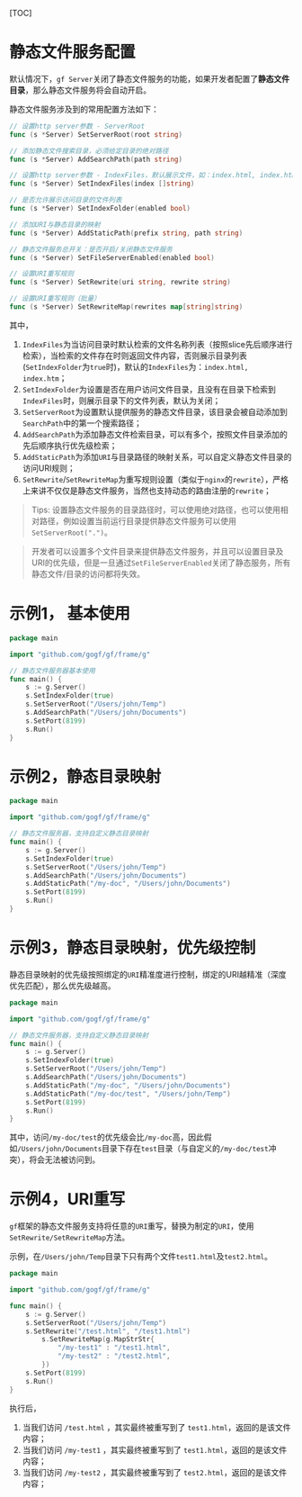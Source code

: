 [TOC]

# 静态文件服务配置
默认情况下，`gf Server`关闭了静态文件服务的功能，如果开发者配置了**静态文件目录**，那么静态文件服务将会自动开启。

静态文件服务涉及到的常用配置方法如下：
```go
// 设置http server参数 - ServerRoot
func (s *Server) SetServerRoot(root string)

// 添加静态文件搜索目录，必须给定目录的绝对路径
func (s *Server) AddSearchPath(path string)

// 设置http server参数 - IndexFiles，默认展示文件，如：index.html, index.htm
func (s *Server) SetIndexFiles(index []string)

// 是否允许展示访问目录的文件列表
func (s *Server) SetIndexFolder(enabled bool)

// 添加URI与静态目录的映射
func (s *Server) AddStaticPath(prefix string, path string)

// 静态文件服务总开关：是否开启/关闭静态文件服务
func (s *Server) SetFileServerEnabled(enabled bool)

// 设置URI重写规则
func (s *Server) SetRewrite(uri string, rewrite string) 

// 设置URI重写规则（批量）
func (s *Server) SetRewriteMap(rewrites map[string]string) 
```
其中，
1. `IndexFiles`为当访问目录时默认检索的文件名称列表（按照slice先后顺序进行检索），当检索的文件存在时则返回文件内容，否则展示目录列表(`SetIndexFolder`为`true`时)，默认的`IndexFiles`为：`index.html, index.htm`；
1. `SetIndexFolder`为设置是否在用户访问文件目录，且没有在目录下检索到`IndexFiles`时，则展示目录下的文件列表，默认为关闭；
1. `SetServerRoot`为设置默认提供服务的静态文件目录，该目录会被自动添加到`SearchPath`中的第一个搜索路径；
1. `AddSearchPath`为添加静态文件检索目录，可以有多个，按照文件目录添加的先后顺序执行优先级检索；
1. `AddStaticPath`为添加`URI`与目录路径的映射关系，可以自定义静态文件目录的访问URI规则；
1. `SetRewrite`/`SetRewriteMap`为重写规则设置（类似于`nginx`的`rewrite`），严格上来讲不仅仅是静态文件服务，当然也支持动态的路由注册的`rewrite`；

> Tips: 设置静态文件服务的目录路径时，可以使用绝对路径，也可以使用相对路径，例如设置当前运行目录提供静态文件服务可以使用`SetServerRoot(".")`。

> 开发者可以设置多个文件目录来提供静态文件服务，并且可以设置目录及URI的优先级，但是一旦通过`SetFileServerEnabled`关闭了静态服务，所有静态文件/目录的访问都将失效。

# 示例1， 基本使用
```go
package main

import "github.com/gogf/gf/frame/g"

// 静态文件服务器基本使用
func main() {
    s := g.Server()
    s.SetIndexFolder(true)
    s.SetServerRoot("/Users/john/Temp")
    s.AddSearchPath("/Users/john/Documents")
    s.SetPort(8199)
    s.Run()
}
```

# 示例2，静态目录映射
```go
package main

import "github.com/gogf/gf/frame/g"

// 静态文件服务器，支持自定义静态目录映射
func main() {
    s := g.Server()
    s.SetIndexFolder(true)
    s.SetServerRoot("/Users/john/Temp")
    s.AddSearchPath("/Users/john/Documents")
    s.AddStaticPath("/my-doc", "/Users/john/Documents")
    s.SetPort(8199)
    s.Run()
}
```

# 示例3，静态目录映射，优先级控制

静态目录映射的优先级按照绑定的`URI`精准度进行控制，绑定的URI越精准（深度优先匹配），那么优先级越高。

```go
package main

import "github.com/gogf/gf/frame/g"

// 静态文件服务器，支持自定义静态目录映射
func main() {
    s := g.Server()
    s.SetIndexFolder(true)
    s.SetServerRoot("/Users/john/Temp")
    s.AddSearchPath("/Users/john/Documents")
    s.AddStaticPath("/my-doc", "/Users/john/Documents")
    s.AddStaticPath("/my-doc/test", "/Users/john/Temp")
    s.SetPort(8199)
    s.Run()
}
```
其中，访问`/my-doc/test`的优先级会比`/my-doc`高，因此假如`/Users/john/Documents`目录下存在`test`目录（与自定义的`/my-doc/test`冲突），将会无法被访问到。

# 示例4，URI重写

`gf`框架的静态文件服务支持将任意的`URI`重写，替换为制定的`URI`，使用`SetRewrite/SetRewriteMap`方法。

示例，在`/Users/john/Temp`目录下只有两个文件`test1.html`及`test2.html`。
```go
package main

import "github.com/gogf/gf/frame/g"

func main() {
    s := g.Server()
    s.SetServerRoot("/Users/john/Temp")
    s.SetRewrite("/test.html", "/test1.html")
        s.SetRewriteMap(g.MapStrStr{
            "/my-test1" : "/test1.html",
            "/my-test2" : "/test2.html",
        })
    s.SetPort(8199)
    s.Run()
}
```
执行后，
1. 当我们访问 `/test.html` ，其实最终被重写到了 `test1.html`，返回的是该文件内容；
1. 当我们访问 `/my-test1` ，其实最终被重写到了 `test1.html`，返回的是该文件内容；
1. 当我们访问 `/my-test2` ，其实最终被重写到了 `test2.html`，返回的是该文件内容；